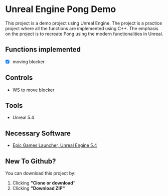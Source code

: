 # Unreal Engine Pong Demo

This project is a demo project using Unreal Engine. The project is a practice project where all the functions are implemented using C++.
The emphasis on the project is to recreate Pong using the modern functionalities in Unreal.

## Functions implemented
- [X] moving blocker

## Controls
- WS to move blocker

## Tools
- Unreal 5.4

## Necessary Software
- [Epic Games Launcher, Unreal Engine 5.4](https://www.unrealengine.com/en-US/blog)

## New To Github?

You can download this project by:
1. Clicking **"Clone or download"**
2. Clicking **"Download ZIP"**
